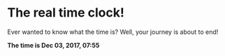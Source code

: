 # The real time clock!

Ever wanted to know what the time is? Well, your journey is about to end!

**The time is Dec 03, 2017, 07:55**
